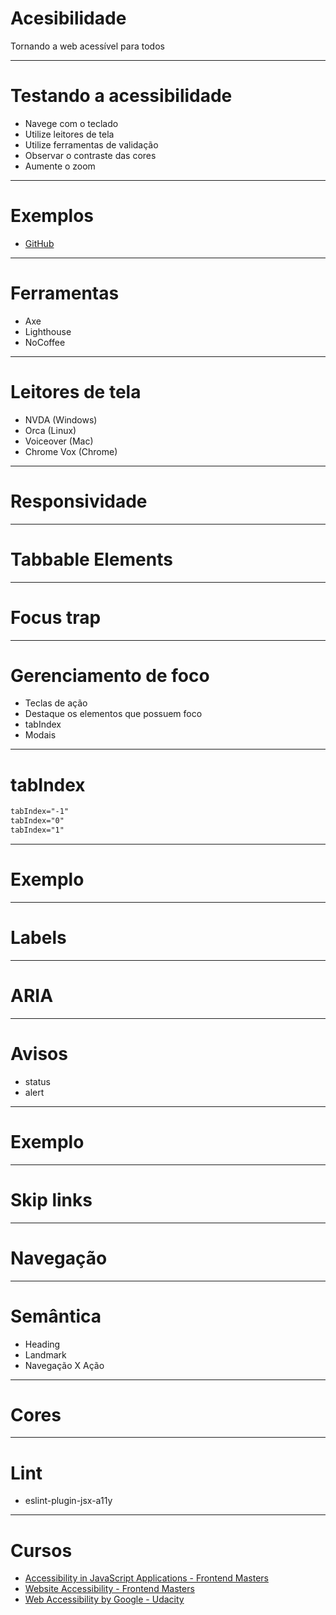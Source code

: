 # Acesibilidade

Tornando a web acessível para todos

---

# Testando a acessibilidade

- Navege com o teclado
- Utilize leitores de tela
- Utilize ferramentas de validação
- Observar o contraste das cores
- Aumente o zoom

---

# Exemplos

- [GitHub](https://github.com/)

---

# Ferramentas

- Axe
- Lighthouse
- NoCoffee

---
# Leitores de tela

- NVDA (Windows)
- Orca (Linux)
- Voiceover (Mac)
- Chrome Vox (Chrome)

---

# Responsividade

---

# Tabbable Elements

---

# Focus trap

---

# Gerenciamento de foco

- Teclas de ação
- Destaque os elementos que possuem foco
- tabIndex
- Modais

---

# tabIndex

```html
tabIndex="-1"
tabIndex="0"
tabIndex="1"
```

---

# Exemplo

---

# Labels

---

# ARIA

---


# Avisos

- status
- alert

---

# Exemplo

___


# Skip links

___

# Navegação

---


# Semântica

- Heading
- Landmark
- Navegação X Ação

---

# Cores

---

# Lint

- eslint-plugin-jsx-a11y

---

# Cursos

- [Accessibility in JavaScript Applications - Frontend Masters](https://frontendmasters.com/courses/javascript-accessibility/)
- [Website Accessibility - Frontend Masters](https://frontendmasters.com/courses/web-accessibility/)
- [Web Accessibility by Google - Udacity](https://www.udacity.com/course/web-accessibility--ud891)